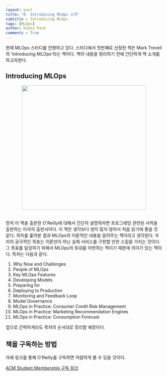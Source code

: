 ```yaml
---
layout: post
title: "0. Introducing MLOps 소개"
subtitle : Introducing MLOps
tags: [MLOps]
author: Kimin Park
comments : True
---
```



현재 MLOps 스터디를 진행하고 있다. 스터디에서 첫번째로 선정한 책은 Mark Treveil의 'Introducing MLOps'라는 책이다. 책의 내용을 정리하기 전에 간단하게 책 소개를 하고자한다. 

## Introducing MLOps

<center><img src="/assets/2021-01-14/Untitled.png" width="400"></center>

<br>

먼저 이 책을 출판한 O'Reilly에 대해서 간단히 설명하자면 프로그래밍 관련된 서적을 출판하는 미국의 출판사이다. 이 책은 생각보다 양이 많지 않아서 처음 읽기에 좋을 것 같다. 목차를 훑어본 결과 MLOps의 이론적인 내용을 알려주는 책이라고 생각된다. 우리의 궁극적인 목표는 이론만이 아닌 실제 서비스를 구현할 만한 스킬을 가지는 것이다. 그 목표를 달성하기 위해서 MLOps의 토대를 마련하는 책이기 때문에 의미가 있는 책이다. 목차는 다음과 같다. 

1. Why Now and Challenges
2. People of MLOps
3. Key MLOps Features
4. Developing Models
5. Preparing for
6. Deploying to Production
7. Monitoring and Feedback Loop
8. Model Governance
9. MLOps in Practice: Consumer Credit Risk Management
10. MLOps in Practice: Marketing Recommendation Engines
11. MLOps in Practice: Consumption Forecast

앞으로 간략하게라도 목차의 순서대로 정리할 예정이다. 

## 책을 구독하는 방법

아래 링크를 통해 O'Reilly를 구독하면 저렴하게 볼 수 있을 것이다. 

[ACM Student Membership 구독 링크](https://hack-jam.tistory.com/m/31)